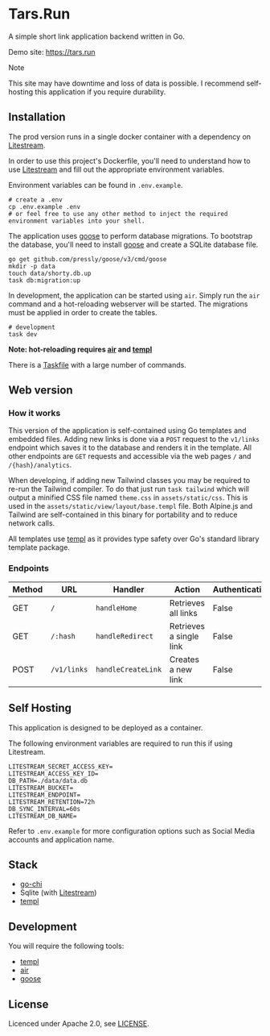 # Tars.Run

A simple short link application backend written in Go. 

Demo site: <https://tars.run>

> [!NOTE]
> This site may have downtime and loss of data is possible. I recommend self-hosting this application if you require
> durability.

## Installation

The prod version runs in a single docker container with a dependency on [Litestream].

In order to use this project's Dockerfile, you'll need to understand how to use
[Litestream] and fill out the appropriate environment variables.

Environment variables can be found in `.env.example`.

```shell
# create a .env
cp .env.example .env
# or feel free to use any other method to inject the required environment variables into your shell.
```

The application uses [goose] to perform database migrations. To bootstrap the database, you'll
need to install [goose] and create a SQLite database file.

```shell
go get github.com/pressly/goose/v3/cmd/goose
mkdir -p data
touch data/shorty.db.up
task db:migration:up
```

In development, the application can be started using `air`. Simply run the `air` command and a
hot-reloading webserver will be started. The migrations must be applied in order to create the
tables.

```shell
# development
task dev
```

**Note: hot-reloading requires [air] and [templ]**

There is a [Taskfile](/Taskfile.yml) with a large number of commands.

## Web version

### How it works

This version of the application is self-contained using Go templates and embedded files. Adding
new links is done via a `POST` request to the `v1/links` endpoint which saves it to the database
and renders it in the template. All other endpoints are `GET` requests and accessible via the
web pages `/` and `/{hash}/analytics`.

When developing, if adding new Tailwind classes you may be required to re-run the Tailwind
compiler. To do that just run `task tailwind` which will output a minified CSS file named `theme.css`
in `assets/static/css`. This is used in the `assets/static/view/layout/base.templ` file. Both Alpine.js and
Tailwind are self-contained in this binary for portability and to reduce network calls.

All templates use [templ] as it provides type safety over Go's standard library template package.

### Endpoints

| Method | URL         | Handler            | Action                  | Authentication |
|--------|-------------|--------------------|-------------------------|----------------|
| GET    | `/`         | `handleHome`       | Retrieves all links     | False          |
| GET    | `/:hash`    | `handleRedirect`   | Retrieves a single link | False          |
| POST   | `/v1/links` | `handleCreateLink` | Creates a new link      | False          |

## Self Hosting

This application is designed to be deployed as a container.

The following environment variables are required to run this if using Litestream.

```shell
LITESTREAM_SECRET_ACCESS_KEY=
LITESTREAM_ACCESS_KEY_ID=
DB_PATH=./data/data.db
LITESTREAM_BUCKET=
LITESTREAM_ENDPOINT=
LITESTREAM_RETENTION=72h
DB_SYNC_INTERVAL=60s
LITESTREAM_DB_NAME=
```

Refer to `.env.example` for more configuration options such as Social Media accounts and application name.

## Stack

- [go-chi](https://github.com/go-chi/chi)
- Sqlite (with [Litestream])
- [templ]

## Development

You will require the following tools:

- [templ]
- [air]
- [goose]

## License

Licenced under Apache 2.0, see [LICENSE](/LICENSE).

[air]: https://github.com/air-verse/air

[templ]: https://templ.guide

[litestream]: https://litestream.io

[goose]: https://github.com/pressly/goose